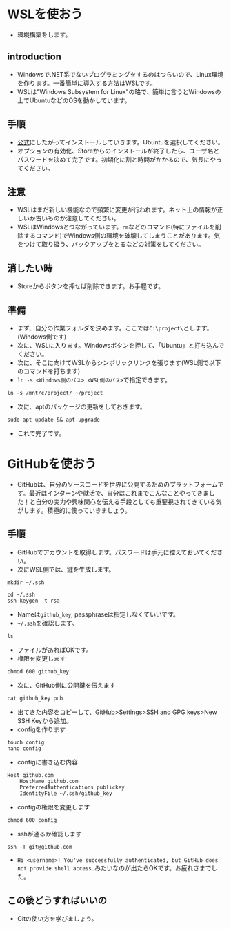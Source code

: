 # WSLを使おう
- 環境構築をします。

## introduction
- Windowsで.NET系でないプログラミングをするのはつらいので、Linux環境を作ります。一番簡単に導入する方法はWSLです。
- WSLは"Windows Subsystem for Linux"の略で、簡単に言うとWindowsの上でUbuntuなどのOSを動かしています。

## 手順
- [公式](https://docs.microsoft.com/ja-jp/windows/wsl/install-win10)にしたがってインストールしていきます。Ubuntuを選択してください。
- オプションの有効化、Storeからのインストールが終了したら、ユーザ名とパスワードを決めて完了です。初期化に割と時間がかかるので、気長にやってください。

## 注意
- WSLはまだ新しい機能なので頻繁に変更が行われます。ネット上の情報が正しいか古いものか注意してください。
- WSLはWindowsとつながっています。`rm`などのコマンド(特にファイルを削除するコマンド)でWindows側の環境を破壊してしまうことがあります。気をつけて取り扱う、バックアップをとるなどの対策をしてください。

## 消したい時
- Storeからボタンを押せば削除できます。お手軽です。

## 準備
- まず、自分の作業フォルダを決めます。ここでは`C:\project\`とします。(Windows側です)
- 次に、WSLに入ります。Windowsボタンを押して、「Ubuntu」と打ち込んでください。
- 次に、そこに向けてWSLからシンボリックリンクを張ります(WSL側で以下のコマンドを打ちます)
- `ln -s <Windows側のパス> <WSL側のパス>`で指定できます。
```
ln -s /mnt/c/project/ ~/project
```
- 次に、aptのパッケージの更新をしておきます。
```
sudo apt update && apt upgrade
```
- これで完了です。

# GitHubを使おう
- GitHubは、自分のソースコードを世界に公開するためのプラットフォームです。最近はインターンや就活で、自分はこれまでこんなことやってきました！と自分の実力や興味関心を伝える手段としても重要視されてきている気がします。積極的に使っていきましょう。

## 手順
- GitHubでアカウントを取得します。パスワードは手元に控えておいてください。
- 次にWSL側では、鍵を生成します。
```
mkdir ~/.ssh
```
```
cd ~/.ssh
ssh-keygen -t rsa
```
- Nameは`github_key`, passphraseは指定しなくていいです。
- `~/.ssh`を確認します。
```
ls
```
- ファイルがあればOKです。
- 権限を変更します
```
chmod 600 github_key
```
- 次に、GitHub側に公開鍵を伝えます
```
cat github_key.pub
```
- 出てきた内容をコピーして、GitHub>Settings>SSH and GPG keys>New SSH Keyから追加。
- configを作ります
```
touch config
nano config
```
- configに書き込む内容
```
Host github.com
    HostName github.com
    PreferredAuthentications publickey
    IdentityFile ~/.ssh/github_key
```
- configの権限を変更します
```
chmod 600 config
```
- sshが通るか確認します
```
ssh -T git@github.com
```
- `Hi <username>! You've successfully authenticated, but GitHub does not provide shell access.`みたいなのが出たらOKです。お疲れさまでした。

## この後どうすればいいの
- Gitの使い方を学びましょう。